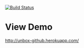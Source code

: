[![Build Status](https://travis-ci.org/murraycatto/UnboxGithub.svg?branch=master)](https://travis-ci.org/murraycatto/UnboxGithub)

# View Demo
http://unbox-github.herokuapp.com/

